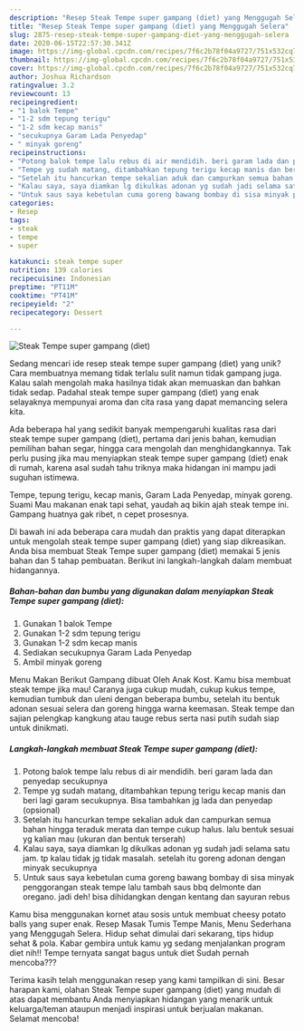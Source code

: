 ```yaml
---
description: "Resep Steak Tempe super gampang (diet) yang Menggugah Selera"
title: "Resep Steak Tempe super gampang (diet) yang Menggugah Selera"
slug: 2875-resep-steak-tempe-super-gampang-diet-yang-menggugah-selera
date: 2020-06-15T22:57:30.341Z
image: https://img-global.cpcdn.com/recipes/7f6c2b78f04a9727/751x532cq70/steak-tempe-super-gampang-diet-foto-resep-utama.jpg
thumbnail: https://img-global.cpcdn.com/recipes/7f6c2b78f04a9727/751x532cq70/steak-tempe-super-gampang-diet-foto-resep-utama.jpg
cover: https://img-global.cpcdn.com/recipes/7f6c2b78f04a9727/751x532cq70/steak-tempe-super-gampang-diet-foto-resep-utama.jpg
author: Joshua Richardson
ratingvalue: 3.2
reviewcount: 13
recipeingredient:
- "1 balok Tempe"
- "1-2 sdm tepung terigu"
- "1-2 sdm kecap manis"
- "secukupnya Garam Lada Penyedap"
- " minyak goreng"
recipeinstructions:
- "Potong balok tempe lalu rebus di air mendidih. beri garam lada dan penyedap secukupnya"
- "Tempe yg sudah matang, ditambahkan tepung terigu kecap manis dan beri lagi garam secukupnya. Bisa tambahkan jg lada dan penyedap (opsional)"
- "Setelah itu hancurkan tempe sekalian aduk dan campurkan semua bahan hingga teraduk merata dan tempe cukup halus. lalu bentuk sesuai yg kalian mau (ukuran dan bentuk terserah)"
- "Kalau saya, saya diamkan lg dikulkas adonan yg sudah jadi selama satu jam. tp kalau tidak jg tidak masalah. setelah itu goreng adonan dengan minyak secukupnya"
- "Untuk saus saya kebetulan cuma goreng bawang bombay di sisa minyak penggorangan steak tempe lalu tambah saus bbq delmonte dan oregano. jadi deh! bisa dihidangkan dengan kentang dan sayuran rebus"
categories:
- Resep
tags:
- steak
- tempe
- super

katakunci: steak tempe super 
nutrition: 139 calories
recipecuisine: Indonesian
preptime: "PT11M"
cooktime: "PT41M"
recipeyield: "2"
recipecategory: Dessert

---
```



![Steak Tempe super gampang (diet)](https://img-global.cpcdn.com/recipes/7f6c2b78f04a9727/751x532cq70/steak-tempe-super-gampang-diet-foto-resep-utama.jpg)

Sedang mencari ide resep steak tempe super gampang (diet) yang unik? Cara membuatnya memang tidak terlalu sulit namun tidak gampang juga. Kalau salah mengolah maka hasilnya tidak akan memuaskan dan bahkan tidak sedap. Padahal steak tempe super gampang (diet) yang enak selayaknya mempunyai aroma dan cita rasa yang dapat memancing selera kita.

Ada beberapa hal yang sedikit banyak mempengaruhi kualitas rasa dari steak tempe super gampang (diet), pertama dari jenis bahan, kemudian pemilihan bahan segar, hingga cara mengolah dan menghidangkannya. Tak perlu pusing jika mau menyiapkan steak tempe super gampang (diet) enak di rumah, karena asal sudah tahu triknya maka hidangan ini mampu jadi suguhan istimewa.

Tempe, tepung terigu, kecap manis, Garam Lada Penyedap, minyak goreng. Suami Mau makanan enak tapi sehat, yaudah aq bikin ajah steak tempe ini. Gampang huatnya gak ribet, n cepet prosesnya.


Di bawah ini ada beberapa cara mudah dan praktis yang dapat diterapkan untuk mengolah steak tempe super gampang (diet) yang siap dikreasikan. Anda bisa membuat Steak Tempe super gampang (diet) memakai 5 jenis bahan dan 5 tahap pembuatan. Berikut ini langkah-langkah dalam membuat hidangannya.

<!--inarticleads1-->

##### Bahan-bahan dan bumbu yang digunakan dalam menyiapkan Steak Tempe super gampang (diet):

1. Gunakan 1 balok Tempe
1. Gunakan 1-2 sdm tepung terigu
1. Gunakan 1-2 sdm kecap manis
1. Sediakan secukupnya Garam Lada Penyedap
1. Ambil  minyak goreng


Menu Makan Berikut Gampang dibuat Oleh Anak Kost. Kamu bisa membuat steak tempe jika mau! Caranya juga cukup mudah, cukup kukus tempe, kemudian tumbuk dan uleni dengan beberapa bumbu, setelah itu bentuk adonan sesuai selera dan goreng hingga warna keemasan. Steak tempe dan sajian pelengkap kangkung atau tauge rebus serta nasi putih sudah siap untuk dinikmati. 

<!--inarticleads2-->

##### Langkah-langkah membuat Steak Tempe super gampang (diet):

1. Potong balok tempe lalu rebus di air mendidih. beri garam lada dan penyedap secukupnya
1. Tempe yg sudah matang, ditambahkan tepung terigu kecap manis dan beri lagi garam secukupnya. Bisa tambahkan jg lada dan penyedap (opsional)
1. Setelah itu hancurkan tempe sekalian aduk dan campurkan semua bahan hingga teraduk merata dan tempe cukup halus. lalu bentuk sesuai yg kalian mau (ukuran dan bentuk terserah)
1. Kalau saya, saya diamkan lg dikulkas adonan yg sudah jadi selama satu jam. tp kalau tidak jg tidak masalah. setelah itu goreng adonan dengan minyak secukupnya
1. Untuk saus saya kebetulan cuma goreng bawang bombay di sisa minyak penggorangan steak tempe lalu tambah saus bbq delmonte dan oregano. jadi deh! bisa dihidangkan dengan kentang dan sayuran rebus


Kamu bisa menggunakan kornet atau sosis untuk membuat cheesy potato balls yang super enak. Resep Masak Tumis Tempe Manis, Menu Sederhana yang Menggugah Selera. Hidup sehat dimulai dari sekarang, tips hidup sehat &amp; pola. Kabar gembira untuk kamu yg sedang menjalankan program diet nih!! Tempe ternyata sangat bagus untuk diet Sudah pernah mencoba??? 

Terima kasih telah menggunakan resep yang kami tampilkan di sini. Besar harapan kami, olahan Steak Tempe super gampang (diet) yang mudah di atas dapat membantu Anda menyiapkan hidangan yang menarik untuk keluarga/teman ataupun menjadi inspirasi untuk berjualan makanan. Selamat mencoba!
